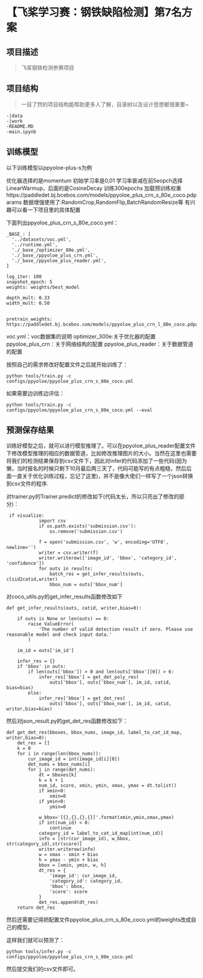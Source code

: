 # 【飞桨学习赛：钢铁缺陷检测】第7名方案

## 项目描述
> 飞桨钢铁检测参赛项目

## 项目结构
> 一目了然的项目结构能帮助更多人了解，目录树以及设计思想都很重要~
```
-|data
-|work
-README.MD
-main.ipynb
```
## 训练模型

以下训练模型以ppyoloe-plus-s为例

优化器选择的是momentum
初始学习率是0,01
学习率衰减在前5eopch选择LinearWarmup，后面的是CosineDecay
训练300epochs
加载预训练权重https://paddledet.bj.bcebos.com/models/ppyoloe_plus_crn_s_80e_coco.pdparams
数据增强使用了:RandomCrop,RandomFlip,BatchRandomResize等
有兴趣可以看一下项目里的具体配置

下面列出ppyoloe_plus_crn_s_80e_coco.yml：

```
_BASE_: [
  '../datasets/voc.yml',
  '../runtime.yml',
  './_base_/optimizer_80e.yml',
  './_base_/ppyoloe_plus_crn.yml',
  './_base_/ppyoloe_plus_reader.yml',
]

log_iter: 100
snapshot_epoch: 5
weights: weights/best_model

depth_mult: 0.33
width_mult: 0.50


pretrain_weights: https://paddledet.bj.bcebos.com/models/ppyoloe_plus_crn_l_80e_coco.pdparams

```
voc.yml：voc数据集的说明
optimizer_300e:关于优化器的配置
ppyoloe_plus_crn：关于网络结构的配置
ppyoloe_plus_reader：关于数据管道的配置

按照自己的需求修改好配置文件之后就开始训练了：
```
python tools/train.py -c configs/ppyoloe/ppyoloe_plus_crn_s_80e_coco.yml
```
如果需要边训练边评估：
```
python tools/train.py -c configs/ppyoloe/ppyoloe_plus_crn_s_80e_coco.yml --eval
```

## 预测保存结果
训练好模型之后，就可以进行模型推理了。可以在ppyoloe_plus_reader配置文件下修改模型推理的相应的数据管道，比如修改推理图片的大小。当然在这里也需要将我们的检测结果保存到csv文件下，因此对infer的代码添加了一些代码(因为懒，当时报名的时候只剩下10月最后两三天了，代码可能写的有点粗糙，然后后面一直关于优化训练过程，忘记了这里)，并不是像大佬们一样写了一个json转换到csv文件的程序.

对trainer.py的Trainer.predict的修改如下(代码太长，所以只亮出了修改的部分)：
```
 if visualize:
            import csv
            if os.path.exists('submission.csv'):
                os.remove('submission.csv')

            f = open('submission.csv', 'w', encoding='UTF8', newline='')
            writer = csv.writer(f)
            writer.writerow(['image_id', 'bbox', 'category_id', 'confidence'])
            for outs in results:
                batch_res = get_infer_results(outs, clsid2catid,writer)
                bbox_num = outs['bbox_num']
```

对coco_utils.py的get_infer_results函数修改如下
```
def get_infer_results(outs, catid, writer,bias=0):
    
    if outs is None or len(outs) == 0:
        raise ValueError(
            'The number of valid detection result if zero. Please use reasonable model and check input data.'
        )

    im_id = outs['im_id']

    infer_res = {}
    if 'bbox' in outs:
        if len(outs['bbox']) > 0 and len(outs['bbox'][0]) > 6:
            infer_res['bbox'] = get_det_poly_res(
                outs['bbox'], outs['bbox_num'], im_id, catid, bias=bias)
        else:
            infer_res['bbox'] = get_det_res(
                outs['bbox'], outs['bbox_num'], im_id, catid, writer,bias=bias)
```

然后对json_result.py的get_det_res函数修改如下：
```
def get_det_res(bboxes, bbox_nums, image_id, label_to_cat_id_map, writer,bias=0):
    det_res = []
    k = 0
    for i in range(len(bbox_nums)):
        cur_image_id = int(image_id[i][0])
        det_nums = bbox_nums[i]
        for j in range(det_nums):
            dt = bboxes[k]
            k = k + 1
            num_id, score, xmin, ymin, xmax, ymax = dt.tolist()
            if xmin<0:
                xmin=0
            if ymin<0:
                ymin=0

            w_bbox='[{},{},{},{}]'.format(xmin,ymin,xmax,ymax)
            if int(num_id) < 0:
                continue
            category_id = label_to_cat_id_map[int(num_id)]
            info = [str(cur_image_id), w_bbox, str(category_id),str(score)]
            writer.writerow(info)
            w = xmax - xmin + bias
            h = ymax - ymin + bias
            bbox = [xmin, ymin, w, h]
            dt_res = {
                'image_id': cur_image_id,
                'category_id': category_id,
                'bbox': bbox,
                'score': score
            }
            det_res.append(dt_res)
    return det_res
```

然后还需要记得把配置文件ppyoloe_plus_crn_s_80e_coco.yml的weights改成自己的模型。

这样我们就可以预测了：
```
python tools/infer.py -c configs/ppyoloe/ppyoloe_plus_crn_s_80e_coco.yml
```
然后提交我们的csv文件即可。
